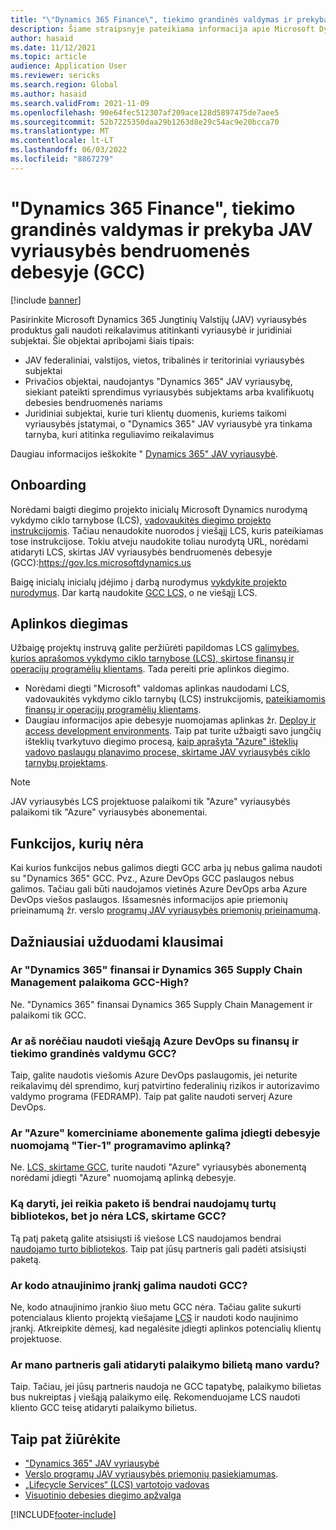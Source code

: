 ```yaml
---
title: "\"Dynamics 365 Finance\", tiekimo grandinės valdymas ir prekyba JAV vyriausybės bendruomenės debesyje (GCC)"
description: Šiame straipsnyje pateikiama informacija apie Microsoft Dynamics 365 JAV vyriausybės produktus, kuriuos gali naudoti reikalavimus atitinkanti vyriausybė ir juridiniai subjektai.
author: hasaid
ms.date: 11/12/2021
ms.topic: article
audience: Application User
ms.reviewer: sericks
ms.search.region: Global
ms.author: hasaid
ms.search.validFrom: 2021-11-09
ms.openlocfilehash: 90e64fec512307af209ace128d5897475de7aee5
ms.sourcegitcommit: 52b7225350daa29b1263d8e29c54ac9e20bcca70
ms.translationtype: MT
ms.contentlocale: lt-LT
ms.lasthandoff: 06/03/2022
ms.locfileid: "8867279"
---
```

# <a name="dynamics-365-finance-supply-chain-management-and-commerce-in-us-government-community-cloud-gcc"></a>"Dynamics 365 Finance", tiekimo grandinės valdymas ir prekyba JAV vyriausybės bendruomenės debesyje (GCC)

[!include [banner](../includes/banner.md)]



Pasirinkite Microsoft Dynamics 365 Jungtinių Valstijų (JAV) vyriausybės produktus gali naudoti reikalavimus atitinkanti vyriausybė ir juridiniai subjektai. Šie objektai apribojami šiais tipais:

- JAV federaliniai, valstijos, vietos, tribalinės ir teritoriniai vyriausybės subjektai
- Privačios objektai, naudojantys "Dynamics 365" JAV vyriausybę, siekiant pateikti sprendimus vyriausybės subjektams arba kvalifikuotų debesies bendruomenės nariams
- Juridiniai subjektai, kurie turi klientų duomenis, kuriems taikomi vyriausybės įstatymai, o "Dynamics 365" JAV vyriausybė yra tinkama tarnyba, kuri atitinka reguliavimo reikalavimus

Daugiau informacijos ieškokite " [Dynamics 365" JAV vyriausybė](/power-platform/admin/microsoft-dynamics-365-government).

## <a name="onboarding"></a>Onboarding

Norėdami baigti diegimo projekto inicialų Microsoft Dynamics nurodymą vykdymo ciklo tarnybose (LCS), [vadovaukitės diegimo projekto instrukcijomis](../../../fin-ops-core/fin-ops/imp-lifecycle/onboard.md). Tačiau nenaudokite nuorodos į viešąjį LCS, kuris pateikiamas tose instrukcijose. Tokiu atveju naudokite toliau nurodytą URL, norėdami atidaryti LCS, skirtas JAV vyriausybės bendruomenės debesyje (GCC):<https://gov.lcs.microsoftdynamics.us>

Baigę inicialų inicialų įdėjimo į darbą nurodymus [vykdykite projekto nurodymus](../lifecycle-services/project-onboarding.md). Dar kartą naudokite [GCC LCS,](https://gov.lcs.microsoftdynamics.us) o ne viešąjį LCS.

## <a name="environment-deployment"></a>Aplinkos diegimas

Užbaigę projektų instruvą galite peržiūrėti papildomas LCS [galimybes, kurios aprašomos vykdymo ciklo tarnybose (LCS), skirtose finansų ir operacijų programėlių klientams](../../../fin-ops-core/dev-itpro/lifecycle-services/lcs-works-lcs.md). Tada pereiti prie aplinkos diegimo.

- Norėdami diegti "Microsoft" valdomas aplinkas naudodami LCS, vadovaukitės vykdymo ciklo tarnybų (LCS) instrukcijomis, [pateikiamomis finansų ir operacijų programėlių klientams](../../../fin-ops-core/dev-itpro/lifecycle-services/lcs-works-lcs.md#new-deployment-experience).
- Daugiau informacijos apie debesyje nuomojamas aplinkas žr. [Deploy ir access development environments](../../../fin-ops-core/dev-itpro/dev-tools/access-instances.md). Taip pat turite užbaigti savo jungčių išteklių tvarkytuvo diegimo procesą, [kaip aprašyta "Azure" išteklių vadovo paslaugų planavimo procese, skirtame JAV vyriausybės ciklo tarnybų projektams](arm-onbarding-us-goverment.md).

> [!NOTE]
> JAV vyriausybės LCS projektuose palaikomi tik "Azure" vyriausybės palaikomi tik "Azure" vyriausybės abonementai.

## <a name="features-that-arent-available"></a>Funkcijos, kurių nėra

Kai kurios funkcijos nebus galimos diegti GCC arba jų nebus galima naudoti su "Dynamics 365" GCC. Pvz., Azure DevOps GCC paslaugos nebus galimos. Tačiau gali būti naudojamos vietinės Azure DevOps arba Azure DevOps viešos paslaugos. Išsamesnės informacijos apie priemonių prieinamumą žr. verslo [programų JAV vyriausybės priemonių prieinamumą](https://aka.ms/BAPFunctionalParity).

## <a name="frequently-asked-questions"></a>Dažniausiai užduodami klausimai

### <a name="are-dynamics-365-finance-and-dynamics-365-supply-chain-management-supported-in-gcc-high"></a>Ar "Dynamics 365" finansai ir Dynamics 365 Supply Chain Management palaikoma GCC-High?

Ne. "Dynamics 365" finansai Dynamics 365 Supply Chain Management ir palaikomi tik GCC.

### <a name="can-i-use-public-azure-devops-with-finance-and-supply-chain-management-in-gcc"></a>Ar aš norėčiau naudoti viešąją Azure DevOps su finansų ir tiekimo grandinės valdymu GCC?

Taip, galite naudotis viešomis Azure DevOps paslaugomis, jei neturite reikalavimų dėl sprendimo, kurį patvirtino federalinių rizikos ir autorizavimo valdymo programa (FEDRAMP). Taip pat galite naudoti serverį Azure DevOps.

### <a name="can-i-deploy-a-cloud-hosted-environment-tier-1-development-environment-on-an-azure-commercial-subscription"></a>Ar "Azure" komerciniame abonemente galima įdiegti debesyje nuomojamą "Tier-1" programavimo aplinką?

Ne. [LCS, skirtame GCC](https://gov.lcs.microsoftdynamics.us), turite naudoti "Azure" vyriausybės abonementą norėdami įdiegti "Azure" nuomojamą aplinką debesyje.

### <a name="what-can-i-do-if-i-need-a-package-from-the-shared-asset-library-but-it-isnt-available-in-lcs-for-gcc"></a>Ką daryti, jei reikia paketo iš bendrai naudojamų turtų bibliotekos, bet jo nėra LCS, skirtame GCC?

Tą patį paketą galite atsisiųsti iš viešose LCS naudojamos bendrai [naudojamo turto bibliotekos](https://lcs.dynamics.com). Taip pat jūsų partneris gali padėti atsisiųsti paketą.

### <a name="is-the-code-upgrade-tool-available-in-gcc"></a>Ar kodo atnaujinimo įrankį galima naudoti GCC?

Ne, kodo atnaujinimo įrankio šiuo metu GCC nėra. Tačiau galite sukurti potencialaus kliento projektą viešajame [LCS](https://lcs.dynamics.com) ir naudoti kodo naujinimo įrankį. Atkreipkite dėmesį, kad negalėsite įdiegti aplinkos potencialių klientų projektuose.

### <a name="can-my-partner-open-a-support-ticket-on-my-behalf"></a>Ar mano partneris gali atidaryti palaikymo bilietą mano vardu?

Taip. Tačiau, jei jūsų partneris naudoja ne GCC tapatybę, palaikymo bilietas bus nukreiptas į viešąją palaikymo eilę. Rekomenduojame LCS naudoti kliento GCC teisę atidaryti palaikymo bilietus.

## <a name="see-also"></a>Taip pat žiūrėkite

- ["Dynamics 365" JAV vyriausybė](/power-platform/admin/microsoft-dynamics-365-government)
- [Verslo programų JAV vyriausybės priemonių pasiekiamumas](https://aka.ms/BAPFunctionalParity).
- [„Lifecycle Services“ (LCS) vartotojo vadovas](../../../fin-ops-core/dev-itpro/lifecycle-services/lcs-user-guide.md)
- [Visuotinio debesies diegimo apžvalga](../../../fin-ops-core/dev-itpro/deployment/cloud-deployment-overview.md)

[!INCLUDE[footer-include](../../../includes/footer-banner.md)]
